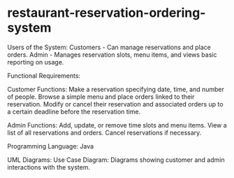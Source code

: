 # restaurant-reservation-ordering-system

Users of the System:
Customers - Can manage reservations and place orders.
Admin - Manages reservation slots, menu items, and views basic reporting on usage.

Functional Requirements:

Customer Functions:
Make a reservation specifying date, time, and number of people.
Browse a simple menu and place orders linked to their reservation.
Modify or cancel their reservation and associated orders up to a certain deadline before the reservation time.

Admin Functions:
Add, update, or remove time slots and menu items.
View a list of all reservations and orders.
Cancel reservations if necessary.

Programming Language: Java

UML Diagrams:
Use Case Diagram: Diagrams showing customer and admin interactions with the system.